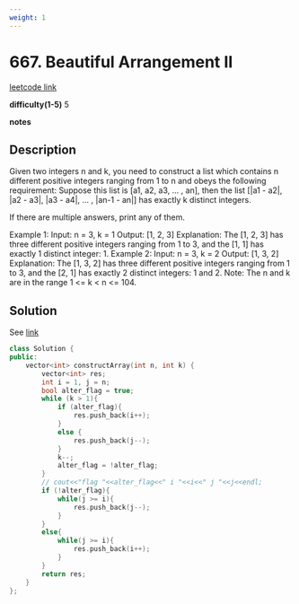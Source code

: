 ```yaml
---
weight: 1
---
```

# 667. Beautiful Arrangement II
[leetcode link](https://leetcode.com/problems/beautiful-arrangement-ii/)

**difficulty(1-5)** 
5

**notes** 


## Description
Given two integers n and k, you need to construct a list which contains n different positive integers ranging from 1 to n and obeys the following requirement:
Suppose this list is [a1, a2, a3, ... , an], then the list [|a1 - a2|, |a2 - a3|, |a3 - a4|, ... , |an-1 - an|] has exactly k distinct integers.

If there are multiple answers, print any of them.

Example 1:
Input: n = 3, k = 1
Output: [1, 2, 3]
Explanation: The [1, 2, 3] has three different positive integers ranging from 1 to 3, and the [1, 1] has exactly 1 distinct integer: 1.
Example 2:
Input: n = 3, k = 2
Output: [1, 3, 2]
Explanation: The [1, 3, 2] has three different positive integers ranging from 1 to 3, and the [2, 1] has exactly 2 distinct integers: 1 and 2.
Note:
The n and k are in the range 1 <= k < n <= 104.

## Solution

See [link](https://leetcode.com/problems/beautiful-arrangement-ii/discuss/106948/C%2B%2B-Java-Clean-Code-4-liner)

```c++
class Solution {
public:
    vector<int> constructArray(int n, int k) {
        vector<int> res;
        int i = 1, j = n; 
        bool alter_flag = true;
        while (k > 1){
            if (alter_flag){
                res.push_back(i++);
            }
            else {
                res.push_back(j--);
            }
            k--;
            alter_flag = !alter_flag;
        }
        // cout<<"flag "<<alter_flag<<" i "<<i<<" j "<<j<<endl;
        if (!alter_flag){
            while(j >= i){
                res.push_back(j--);
            }
        }
        else{
            while(j >= i){
                res.push_back(i++);
            }
        }
        return res;
    }
};
``` 



